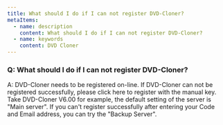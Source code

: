 ```yaml
---
title: What should I do if I can not register DVD-Cloner?
metaItems:
  - name: description
    content: What should I do if I can not register DVD-Cloner?
  - name: keywords
    content: DVD Cloner
---
```


### Q: What should I do if I can not register DVD-Cloner?

A:
DVD-Cloner needs to be registered on-line. If DVD-Cloner can not be registered successfully, please click here to register with the manual key. 
Take DVD-Cloner V6.00 for example, the default setting of the server is "Main server". If you can't register successfully after entering your Code and Email address, you can try the "Backup Server".
